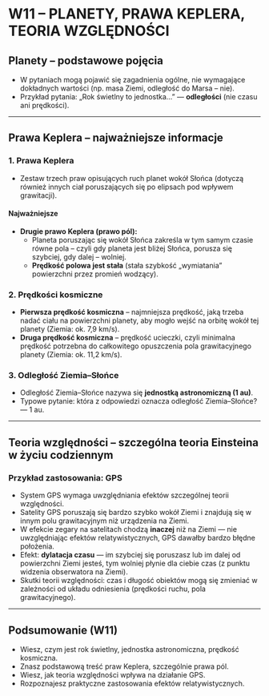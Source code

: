 
# W11 – PLANETY, PRAWA KEPLERA, TEORIA WZGLĘDNOŚCI

## Planety – podstawowe pojęcia

- W pytaniach mogą pojawić się zagadnienia ogólne, nie wymagające dokładnych wartości (np. masa Ziemi, odległość do Marsa – nie).
- Przykład pytania: „Rok świetlny to jednostka…” — **odległości** (nie czasu ani prędkości).

---

## Prawa Keplera – najważniejsze informacje

### 1. Prawa Keplera

- Zestaw trzech praw opisujących ruch planet wokół Słońca (dotyczą również innych ciał poruszających się po elipsach pod wpływem grawitacji).

#### Najważniejsze

- **Drugie prawo Keplera (prawo pól):**
  - Planeta poruszając się wokół Słońca zakreśla w tym samym czasie równe pola – czyli gdy planeta jest bliżej Słońca, porusza się szybciej, gdy dalej – wolniej.
  - **Prędkość polowa jest stała** (stała szybkość „wymiatania” powierzchni przez promień wodzący).

### 2. Prędkości kosmiczne

- **Pierwsza prędkość kosmiczna** – najmniejsza prędkość, jaką trzeba nadać ciału na powierzchni planety, aby mogło wejść na orbitę wokół tej planety (Ziemia: ok. 7,9 km/s).
- **Druga prędkość kosmiczna** – prędkość ucieczki, czyli minimalna prędkość potrzebna do całkowitego opuszczenia pola grawitacyjnego planety (Ziemia: ok. 11,2 km/s).

### 3. Odległość Ziemia–Słońce

- Odległość Ziemia–Słońce nazywa się **jednostką astronomiczną (1 au)**.
- Typowe pytanie: która z odpowiedzi oznacza odległość Ziemia–Słońce? — 1 au.

---

## Teoria względności – szczególna teoria Einsteina w życiu codziennym

### Przykład zastosowania: GPS

- System GPS wymaga uwzględniania efektów szczególnej teorii względności.
- Satelity GPS poruszają się bardzo szybko wokół Ziemi i znajdują się w innym polu grawitacyjnym niż urządzenia na Ziemi.
- W efekcie zegary na satelitach chodzą **inaczej** niż na Ziemi — nie uwzględniając efektów relatywistycznych, GPS dawałby bardzo błędne położenia.
- Efekt: **dylatacja czasu** — im szybciej się poruszasz lub im dalej od powierzchni Ziemi jesteś, tym wolniej płynie dla ciebie czas (z punktu widzenia obserwatora na Ziemi).
- Skutki teorii względności: czas i długość obiektów mogą się zmieniać w zależności od układu odniesienia (prędkości ruchu, pola grawitacyjnego).

---

## Podsumowanie (W11)

- Wiesz, czym jest rok świetlny, jednostka astronomiczna, prędkość kosmiczna.
- Znasz podstawową treść praw Keplera, szczególnie prawa pól.
- Wiesz, jak teoria względności wpływa na działanie GPS.
- Rozpoznajesz praktyczne zastosowania efektów relatywistycznych.
